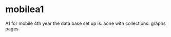 # mobilea1
A1 for mobile 4th year 
 the data base set up is: 
 aone 
 with collections: 
 graphs 
 pages
